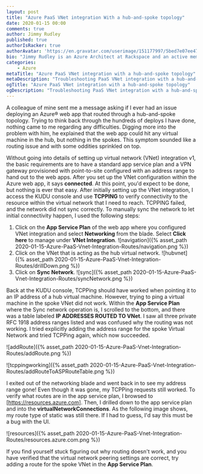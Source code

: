 ```yaml
---
layout: post
title: "Azure PaaS VNet integration With a hub-and-spoke topology"
date: 2020-01-15 00:00
comments: true
author: Jimmy Rudley
published: true
authorIsRacker: true
authorAvatar: 'https://en.gravatar.com/userimage/151177997/5bed7e07ee47533cbd34b951d463bcb7.jpg'
bio: "Jimmy Rudley is an Azure Architect at Rackspace and an active member of the Azure community. He focuses on solving large and complex architecture and automation problems within Azure."
categories:
    - Azure
metaTitle: "Azure PaaS VNet integration with a hub-and-spoke topology"
metaDescription: "Troubleshooting PaaS VNet integration with a hub-and-spoke topology."
ogTitle: "Azure PaaS VNet integration with a hub-and-spoke topology"
ogDescription: "Troubleshooting PaaS VNet integration with a hub-and-spoke topology."
---
```


A colleague of mine sent me a message asking if I ever had an issue deploying an Azure&reg; web app
that routed through a hub-and-spoke topology. Trying to think back through the hundreds of deploys
I have done, nothing came to me regarding any difficulties. Digging more into the problem with him,
he explained that the web app could hit any virtual machine in the hub, but nothing in the spokes.
This symptom sounded like a routing issue and with some oddities sprinkled on top.

<!-- more -->

Without going into details of setting up virtual network (VNet) integration v1, the basic requirements
are to have a standard app service plan and a VPN gateway provisioned with point-to-site configured with
an address range to hand out to the web apps. After you set up the VNet configuration within the Azure
web app, it says **connected**. At this point, you'd expect to be done, but nothing is ever
that easy. After initially setting up the VNet integration, I access the KUDU console and use **TCPPING**
to verify connectivity to the resource within the virtual network that I need to reach. TCPPING failed, and
the network did not sync correctly. To manually sync the network to let initial connectivity happen, I used
the following steps:

1) Click on the **App Service Plan** of the web app where you configured VNet integration and select
   **Networking** from the blade. Select **Click here** to manage under **VNet Integration**.
   ![navigation]({% asset_path 2020-01-15-Azure-PaaS-Vnet-Integration-Routes/navigation.png %})
2) Click on the VNet that is acting as the hub virtual network.
   ![hubvnet]({% asset_path 2020-01-15-Azure-PaaS-Vnet-Integration-Routes/drillDown.png %})
3) Click on **Sync Network**.
   ![sync]({% asset_path 2020-01-15-Azure-PaaS-Vnet-Integration-Routes/syncNetwork.png %})

Back at the KUDU console, TCPPing should have worked when pointing it to an IP address of a hub virtual machine.
However, trying to ping a virtual machine in the spoke VNet did not work. Within the **App Service Plan** where 
the Sync network operation is, I scrolled to the bottom, and there was a table labeled 
**IP ADDRESSES ROUTED TO VNet**. I saw all three private RFC 1918 address ranges listed and was confused why 
the routing was not working. I tried explicitly adding the address range for the spoke Virtual Network 
and tried TCPPing again, which now succeeded.

![addRoute]({% asset_path 2020-01-15-Azure-PaaS-Vnet-Integration-Routes/addRoute.png %})

![tcppingworking]({% asset_path 2020-01-15-Azure-PaaS-Vnet-Integration-Routes/addRouteToASPRouteTable.png %})

I exited out of the networking blade and went back in to see my address range gone! Even though it was gone, 
my TCPPing requests still worked. To verify what routes are in the app service plan, I browsed to [https://resources.azure.com]. Then, I drilled down to the app service plan and into the 
**virtualNetworkConnections**. As the following image shows, my route type of static was still there. 
If I had to guess, I'd say this must be a bug with the UI.

![resources]({% asset_path 2020-01-15-Azure-PaaS-Vnet-Integration-Routes/resources.azure.com.png %})

If you find yourself stuck figuring out why routing doesn't work, and you have verified that the virtual 
network peering settings are correct, try adding a route for the spoke VNet in the **App Service Plan**.
